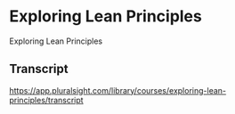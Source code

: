 # Exploring Lean Principles
 Exploring Lean Principles

## Transcript
https://app.pluralsight.com/library/courses/exploring-lean-principles/transcript
